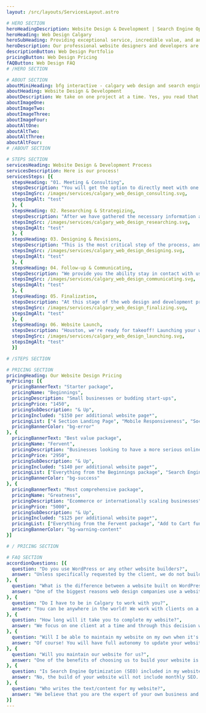 ```yaml
---
layout: /src/layouts/ServicesLayout.astro

# HERO SECTION
heroHeadingDescription: Website Design & Development | Search Engine Optimization | Social Media Marketing
heroHeading: Web Design Calgary
heroSubHeading: Providing exceptional service, incredible value, and an enjoyable experience.
heroDescription: Our professional website designers and developers are experts in crafting gorgeous, and highly performant websites. In combination with our skilled SEO specialists, BFG Interactive is confident in providing an unparalelled website experience for your visitors, and ultimately, an exceptional value for you.
descriptionButton: Web Design Portfolio
pricingButton: Web Design Pricing
fAQButton: Web Design FAQ
# /HERO SECTION

# ABOUT SECTION
aboutMiniHeading: bfg interactive - calgary web design and search engine optimization
aboutHeading: Website Design & Development
aboutDescription: We take on one project at a time. Yes, you read that right - one project at a time. We know how big of a decision it is for a business to choose us as their website designer & developer, and we take that on as a token of belief and trust. Just as you have chosen to believe in us, we have decided to provide your business with undivided attention and plan to deliver a fantastic product on time. 
aboutImageOne: 
aboutImageTwo:  
aboutImageThree: 
aboutImageFour: 
aboutAltOne: 
aboutAltTwo: 
aboutAltThree:
aboutAltFour: 
# /ABOUT SECTION

# STEPS SECTION
servicesHeading: Website Design & Development Process
servicesDescription: Here is our process!
servicesSteps: [{
  stepsHeading: "01. Meeting & Consulting", 
  stepsDescription: "You will get the option to directly meet with one of our team members either in real life, or through an online appointment. This initial consultation will allow our company to better understand your needs.", 
  stepsImgSrc: /images/services/calgary_web_design_consulting.svg, 
  stepsImgAlt: "test" 
  }, {
  stepsHeading: 02. Researching & Strategizing, 
  stepsDescription: "After we have gathered the necessary information about your business, our team members will research, deliberate, and strategise an approach that we believe will best accomplish your business's website goals.", 
  stepsImgSrc: /images/services/calgary_web_design_researching.svg, 
  stepsImgAlt: "test"
  }, {
  stepsHeading: 03. Designing & Revisions, 
  stepsDescription: "This is the most critical step of the process, and thus will take the most amount of time. Our web designers will present you an initial design idea for your website. If you're unhappy with the current design, we will try our best to accommodate your vision through our revision process.", 
  stepsImgSrc: /images/services/calgary_web_design_designing.svg, 
  stepsImgAlt: "test"
  }, {
  stepsHeading: 04. Follow-up & Communicating, 
  stepsDescription: "We provide you the ability stay in contact with us as much as you would like - if this requires daily check-ins, then we would be happy to do just that! If you'd like to speak to us only once we have finished with your website, then that is also an option!", 
  stepsImgSrc: /images/services/calgary_web_design_communicating.svg, 
  stepsImgAlt: "test"
  }, {
  stepsHeading: 05. Finalization, 
  stepsDescription: "At this stage of the web design and development process, we will impart you with the necessary knowledge to best maintain your website if you choose to do so manually.", 
  stepsImgSrc: /images/services/calgary_web_design_finalizing.svg, 
  stepsImgAlt: "test"
  }, {
  stepsHeading: 06. Website Launch, 
  stepsDescription: "Houston, we're ready for takeoff! Launching your website doesn't need to be stressful, and it shouldn't be stressful! This is an exciting time for you, go you!", 
  stepsImgSrc: /images/services/calgary_web_design_launching.svg, 
  stepsImgAlt: "test"
  }]

# /STEPS SECTION

# PRICING SECTION
pricingHeading: Our Website Design Pricing
myPricing: [{
  pricingBannerText: "Starter package",
  pricingName: "Beginnings",
  pricingDescription: "Small businesses or budding start-ups",
  pricingPrice: "1450",
  pricingSubDescription: "& Up",
  pricingIncluded: "$150 per additional website page*",
  pricingList: ["4 Section Landing Page", "Mobile Responsiveness", "Social Media Integration", "Contact Form", "Google Maps", "Max. 2 Rounds of Revisions"],
  pricingBannerColor: "bg-error"
}, {
  pricingBannerText: "Best value package",
  pricingName: "Fervent",
  pricingDescription: "Businesses looking to have a more serious online presence",
  pricingPrice: "2950",
  pricingSubDescription: "& Up",
  pricingIncluded: "$140 per additional website page*",
  pricingList: ["Everything from the Beginnings package", "Search Engine Optimization", "Google Analytics", "Google My Business Setup", "Mailing List", "Image Gallery","Max. 2 Rounds of Revisions", ],
  pricingBannerColor: "bg-success"
}, {
  pricingBannerText: "Most comprehensive package",
  pricingName: "Greatness",
  pricingDescription: "Ecommerce or internationally scaling businesses",
  pricingPrice: "5000",
  pricingSubDescription: "& Up",
  pricingIncluded: "$125 per additional website page*",
  pricingList: ["Everything from the Fervent package", "Add to Cart functionality", "1 Product Page", "Checkout Integration", "Shipping Calculator", "Custom Brand Integration", "Blog Page", "Max. 3 Rounds of Revisions"],
  pricingBannerColor: "bg-warning-content"
}]

# / PRICING SECTION

# FAQ SECTION
accordionQuestions: [{
  question: "Do you use WordPress or any other website builders?",
  answer: "Unless specifically requested by the client, we do not build any of our websites using WordPress, or any other website builders. We are proud to say that each and every single one of our projects are built by our expert developers using up to date and state of the art technologies - this is how we set ourselves apart from the competition."
}, {
  question: "What is the difference between a website built on WordPress or other website builders vs. your developed websites?",
  answer: "One of the biggest reasons web design companies use a website builder is because of how quick it is to create a website from it - which is a great option if you were building a website by yourself. Website builders suffer from limited capabilities, performance issues, potential security vulnerabilities, and limited personalizations. Websites developed with us have higher capabilities, increased performance, less security vulnerabilities, and are fully customizable and personalized. All of this for the same or lesser price compared to our competition."
}, {
  question: "Do I have to be in Calgary to work with you?",
  answer: "You can be anywhere in the world! We work with clients on a global basis and have the ability to communicate with you either through email, or scheduled online meetings."
}, {
  question: "How long will it take you to complete my website?",
  answer: "We focus on one client at a time and through this decision we are able to complete our projects rather quickly. Our standard timeline is 1 - 6 weeks and is highly dependent on many factors such as: size of the project, revisions, communication time, etc. "
}, {
  question: "Will I be able to maintain my website on my own when it's finished?",
  answer: "Of course! You will have full autonomy to update your website's text, pictures, products and pricing can all be easily changed on your own. However, if you are seeking to add any more complex changes such as functionalities, design, and/or structural changes, we recommend you do so with a professional developer's assistance. "
}, {
  question: "Will you maintain our website for us?",
  answer: "One of the benefits of choosing us to build your website is the fact that we will impart you with the knowledge to update minor changes on your website such as text, pictures, products, and pricing. If you require any assistance for more complicated developments such as design or structural changes, you can contact us about your requirements and we can provide an hourly quote based on your request."
}, {
  question: "Is Search Engine Optimization (SEO) included in my website build?",
  answer: "No, the build of your website will not include monthly SEO. All of the content such as text, photos, and video added to your website are seen by Google, but it doesn't necessarily mean that you will rank #1. For every single website on the internet, SEO is a constantly ongoing process and requires time and research. We do provide an SEO Boost (one time fee) which is included in the Fervent & Greatness packages. If you'd like to include our SEO Boost in your Beginnings package, it will cost an extra $500. Additionally, we can provide ongoing SEO support at a fixed monthly fee - contact us for more information!"
}, {
  question: "Who writes the text/content for my website?",
  answer: "We believe that you are the expert of your own business and understand it way better than we do, and so we will be requiring you to provide us all of the text content for your website. If you require assistance from us, please reach out and we can discuss the best solution possible. "
}]
---
```


